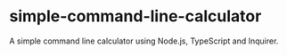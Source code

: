 # simple-command-line-calculator
A simple command line calculator using Node.js, TypeScript and Inquirer.
